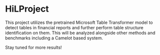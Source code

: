 # HiLProject

This project utilizes the pretrained Microsoft Table Transformer model to detect tables in financial reports and further perform table structure identification on them. This will be analyzed alongside other methods and benchmarks including a Camelot based system. 

Stay tuned for more results!
